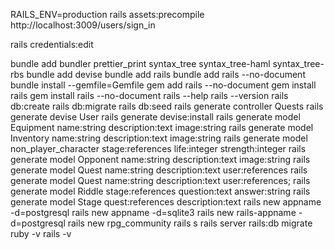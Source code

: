 RAILS_ENV=production rails assets:precompile
http://localhost:3009/users/sign_in

rails credentials:edit

bundle add bundler prettier_print syntax_tree syntax_tree-haml syntax_tree-rbs
bundle add devise
bundle add rails
bundle add rails --no-document
bundle install --gemfile=Gemfile
gem add rails --no-document
gem install rails
gem install rails --no-document
rails --help
rails --version
rails db:create
rails db:migrate
rails db:seed
rails generate controller Quests
rails generate devise User
rails generate devise:install
rails generate model Equipment name:string description:text image:string
rails generate model Inventory name:string description:text image:string
rails generate model non_player_character stage:references life:integer strength:integer
rails generate model Opponent name:string description:text image:string
rails generate model Quest name:string description:text user:references
rails generate model Quest name:string description:text user:references;
rails generate model Riddle stage:references question:text answer:string
rails generate model Stage quest:references description:text
rails new appname -d=postgresql
rails new appname -d=sqlite3
rails new rails-appname -d=postgresql
rails new rpg_community
rails s
rails server
rails:db migrate
ruby -v rails -v